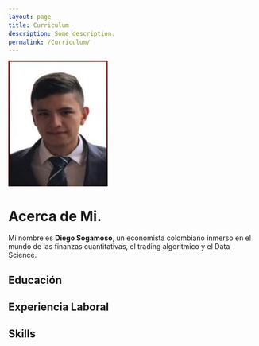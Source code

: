 ```yaml
---
layout: page
title: Curriculum
description: Some description.
permalink: /Curriculum/
---
```


<img class="img-rounded" src="/assets/img/uploads/FotoDiego.JPG" alt="Diego Sogamoso" width="200">

# Acerca de Mi.

Mi nombre es **Diego Sogamoso**, un economista colombiano inmerso en el mundo de las finanzas cuantitativas, el trading algoritmico y el Data Science.

## Educación

## Experiencia Laboral

## Skills



